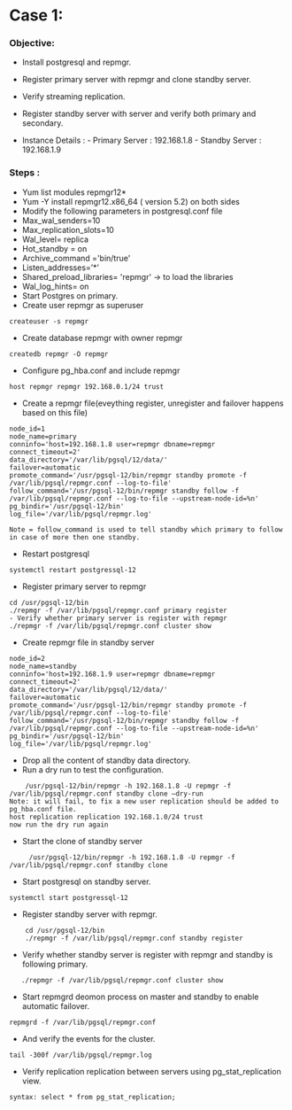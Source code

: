 # Case 1:
### Objective:
- Install postgresql and repmgr. 
- Register primary server with repmgr and clone standby server.
- Verify streaming replication.
- Register standby server with server and verify both primary and secondary.

- Instance  Details : 
               - Primary Server : 192.168.1.8
               - Standby Server : 192.168.1.9
### Steps :
- Yum list modules repmgr12*
- Yum -Y install repmgr12.x86_64 ( version 5.2) on both sides
- Modify the following parameters in postgresql.conf file
- Max_wal_senders=10
- Max_replication_slots=10
- Wal_level= replica 
- Hot_standby = on
- Archive_command ='bin/true'
- Listen_addresses=’*’
- Shared_preload_libraries= 'repmgr'  -> to load the libraries
- Wal_log_hints= on
- Start Postgres on primary.
- Create user repmgr as superuser
```
createuser -s repmgr
```
- Create database repmgr with owner repmgr
```
createdb repmgr -O repmgr
```
- Configure pg_hba.conf and include repmgr
```
host repmgr repmgr 192.168.0.1/24 trust
```
- Create a repmgr file(eveything register, unregister and failover happens based on this file)
```
node_id=1
node_name=primary
conninfo='host=192.168.1.8 user=repmgr dbname=repmgr connect_timeout=2'
data_directory='/var/lib/pgsql/12/data/'
failover=automatic
promote_command='/usr/pgsql-12/bin/repmgr standby promote -f /var/lib/pgsql/repmgr.conf --log-to-file'
follow_command='/usr/pgsql-12/bin/repmgr standby follow -f /var/lib/pgsql/repmgr.conf --log-to-file --upstream-node-id=%n'
pg_bindir='/usr/pgsql-12/bin'
log_file='/var/lib/pgsql/repmgr.log'

Note = follow_command is used to tell standby which primary to follow in case of more then one standby.
```

- Restart postgresql
```
systemctl restart postgressql-12
```
- Register primary server to repmgr
```
cd /usr/pgsql-12/bin
./repmgr -f /var/lib/pgsql/repmgr.conf primary register
- Verify whether primary server is register with repmgr
./repmgr -f /var/lib/pgsql/repmgr.conf cluster show
```
- Create repmgr file in standby server
```
node_id=2
node_name=standby
conninfo='host=192.168.1.9 user=repmgr dbname=repmgr connect_timeout=2'
data_directory='/var/lib/pgsql/12/data/'
failover=automatic
promote_command='/usr/pgsql-12/bin/repmgr standby promote -f /var/lib/pgsql/repmgr.conf --log-to-file'
follow_command='/usr/pgsql-12/bin/repmgr standby follow -f /var/lib/pgsql/repmgr.conf --log-to-file --upstream-node-id=%n'
pg_bindir='/usr/pgsql-12/bin'
log_file='/var/lib/pgsql/repmgr.log'
```
- Drop all the content of standby data directory.
- Run a dry run to test the configuration.
```
    /usr/pgsql-12/bin/repmgr -h 192.168.1.8 -U repmgr -f /var/lib/pgsql/repmgr.conf standby clone –dry-run
Note: it will fail, to fix a new user replication should be added to pg_hba.conf file.
host replication replication 192.168.1.0/24 trust
now run the dry run again
```
- Start the clone of standby server
```
     /usr/pgsql-12/bin/repmgr -h 192.168.1.8 -U repmgr -f /var/lib/pgsql/repmgr.conf standby clone
```
- Start postgresql on standby server.
```
systemctl start postgressql-12
```
- Register standby server with repmgr.
```
    cd /usr/pgsql-12/bin
    ./repmgr -f /var/lib/pgsql/repmgr.conf standby register
```
- Verify whether standby server is register with repmgr and standby is following primary.
```
   ./repmgr -f /var/lib/pgsql/repmgr.conf cluster show
```
- Start repmgrd deomon process on master and standby to enable automatic failover.
```
repmgrd -f /var/lib/pgsql/repmgr.conf
```
- And verify the events for the cluster.
```
tail -300f /var/lib/pgsql/repmgr.log
```
- Verify replication replication between servers using pg_stat_replication view.
```
syntax: select * from pg_stat_replication;
```




